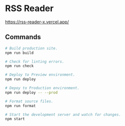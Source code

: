 # RSS Reader

https://rss-reader-x.vercel.app/

## Commands

```bash
# Build production site.
npm run build

# Check for linting errors.
npm run check

# Deploy to Preview environment.
npm run deploy

# Depoy to Production environment.
npm run deploy -- --prod

# Format source files.
npm run format

# Start the development server and watch for changes.
npm start
```

